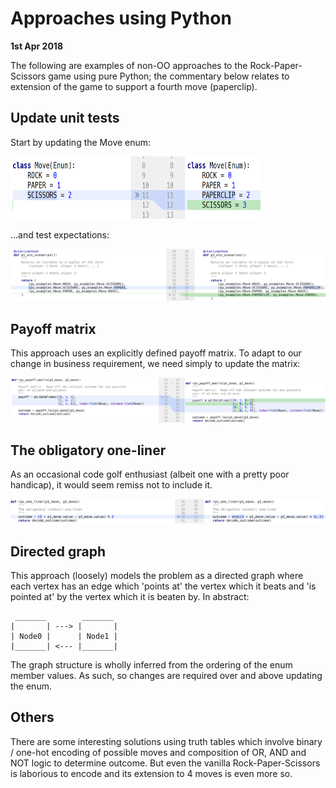 
# Approaches using Python

**1st Apr 2018**

The following are examples of non-OO approaches to the Rock-Paper-Scissors game
using pure Python; the commentary below relates to extension of the game to
support a fourth move (paperclip).

## Update unit tests

Start by updating the Move enum:

<img src="images/enum.PNG" height="100" width="400">

...and test expectations:

<img src="images/updated_test.PNG">


## Payoff matrix

This approach uses an explicitly defined payoff matrix.
To adapt to our change in business requirement, we need simply to update the matrix:

<img src="images/payoff.PNG">

## The obligatory one-liner

As an occasional code golf enthusiast (albeit one with a pretty poor handicap), it 
would seem remiss not to include it.

<img src="images/one_liner.PNG">

## Directed graph

This approach (loosely) models the problem as a directed graph where each vertex
has an edge which 'points at' the vertex which it beats and 'is pointed at' by
the vertex which it is beaten by.  In abstract:

```
 _______        _______
|       | ---> |       |
| Node0 |      | Node1 |
|_______| <--- |_______|

```

The graph structure is wholly inferred from the ordering of the enum member 
values.  As such, so changes are required over and above updating the enum.

## Others

There are some interesting solutions using truth tables which involve binary / 
one-hot encoding of possible moves and composition of OR, AND and NOT logic to
determine outcome.  But even the vanilla Rock-Paper-Scissors is laborious to
encode and its extension to 4 moves is even more so.
